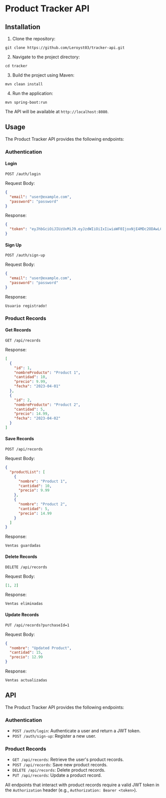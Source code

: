 # Product Tracker API

## Installation

1. Clone the repository:
```
git clone https://github.com/Leroyst03/tracker-api.git
```

2. Navigate to the project directory:
```
cd tracker
```

3. Build the project using Maven:
```
mvn clean install
```

4. Run the application:
```
mvn spring-boot:run
```

The API will be available at `http://localhost:8080`.

## Usage

The Product Tracker API provides the following endpoints:

### Authentication

#### Login
```
POST /auth/login
```
Request Body:
```json
{
  "email": "user@example.com",
  "password": "password"
}
```
Response:
```json
{
  "token": "eyJhbGciOiJIUzUxMiJ9.eyJzdWIiOiIxIiwiaWF0IjoxNjE4MDc2ODAwLCJleHAiOjE2MTg2ODE2MDB9.Xt5IxMXAL7XxY3ybhdmhAx4nio4HkFFBSr_P3k-Rvl-V_i2HRd5_Tgmv2PYQrTKMgQ"
}
```

#### Sign Up
```
POST /auth/sign-up
```
Request Body:
```json
{
  "email": "user@example.com",
  "password": "password"
}
```
Response:
```
Usuario registrado!
```

### Product Records

#### Get Records
```
GET /api/records
```
Response:
```json
[
  {
    "id": 1,
    "nombreProducto": "Product 1",
    "cantidad": 10,
    "precio": 9.99,
    "fecha": "2023-04-01"
  },
  {
    "id": 2,
    "nombreProducto": "Product 2",
    "cantidad": 5,
    "precio": 14.99,
    "fecha": "2023-04-02"
  }
]
```

#### Save Records
```
POST /api/records
```
Request Body:
```json
{
  "productList": [
    {
      "nombre": "Product 1",
      "cantidad": 10,
      "precio": 9.99
    },
    {
      "nombre": "Product 2",
      "cantidad": 5,
      "precio": 14.99
    }
  ]
}
```
Response:
```
Ventas guardadas
```

#### Delete Records
```
DELETE /api/records
```
Request Body:
```json
[1, 2]
```
Response:
```
Ventas eliminadas
```

#### Update Records
```
PUT /api/records?purchaseId=1
```
Request Body:
```json
{
  "nombre": "Updated Product",
  "cantidad": 15,
  "precio": 12.99
}
```
Response:
```
Ventas actualizadas
```

## API

The Product Tracker API provides the following endpoints:

### Authentication

- `POST /auth/login`: Authenticate a user and return a JWT token.
- `POST /auth/sign-up`: Register a new user.

### Product Records

- `GET /api/records`: Retrieve the user's product records.
- `POST /api/records`: Save new product records.
- `DELETE /api/records`: Delete product records.
- `PUT /api/records`: Update a product record.

All endpoints that interact with product records require a valid JWT token in the `Authorization` header (e.g., `Authorization: Bearer <token>`).
